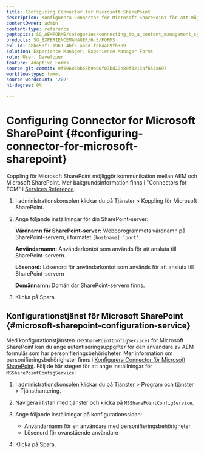 ```yaml
---
title: Configuring Connector for Microsoft SharePoint
description: Konfigurera Connector for Microsoft SharePoint för att möjliggöra kommunikation mellan AEM och Microsoft SharePoint.
contentOwner: admin
content-type: reference
geptopics: SG_AEMFORMS/categories/connecting_to_a_content_management_system
products: SG_EXPERIENCEMANAGER/6.5/FORMS
exl-id: a8be58f1-1961-4bf5-aaad-feb4489fb389
solution: Experience Manager, Experience Manager Forms
role: User, Developer
feature: Adaptive Forms
source-git-commit: 9f59606bb58b9e90f07bd22e89f3213afb54a697
workflow-type: tm+mt
source-wordcount: '202'
ht-degree: 0%

---
```


# Configuring Connector for Microsoft SharePoint {#configuring-connector-for-microsoft-sharepoint}

Koppling för Microsoft SharePoint möjliggör kommunikation mellan AEM och Microsoft SharePoint. Mer bakgrundsinformation finns i &quot;Connectors for ECM&quot; i [Services Reference](https://www.adobe.com/go/learn_aemforms_services_63).

1. I administrationskonsolen klickar du på Tjänster > Koppling för Microsoft SharePoint.
1. Ange följande inställningar för din SharePoint-server:

   **Värdnamn för SharePoint-server:** Webbprogrammets värdnamn på SharePoint-servern, i formatet `[hostname]:'port'`.

   **Användarnamn:** Användarkontot som används för att ansluta till SharePoint-servern.

   **Lösenord:** Lösenord för användarkontot som används för att ansluta till SharePoint-servern

   **Domännamn:** Domän där SharePoint-servern finns.

1. Klicka på Spara.

## Konfigurationstjänst för Microsoft SharePoint {#microsoft-sharepoint-configuration-service}

Med konfigurationstjänsten `(MSSharePointConfigService)` för Microsoft SharePoint kan du ange autentiseringsuppgifter för den användare av AEM formulär som har personifieringsbehörigheter. Mer information om personifieringsbehörigheter finns i [Konfigurera Connector för Microsoft SharePoint](https://help.adobe.com/en_US/AEMForms/6.1/SharePointConfig/index.html). Följ de här stegen för att ange inställningar för `MSSharePointConfigService`:

1. I administrationskonsolen klickar du på Tjänster > Program och tjänster > Tjänsthantering.
1. Navigera i listan med tjänster och klicka på `MSSharePointConfigService`.
1. Ange följande inställningar på konfigurationssidan:

   * Användarnamn för en användare med personifieringsbehörigheter
   * Lösenord för ovanstående användare

1. Klicka på Spara.
